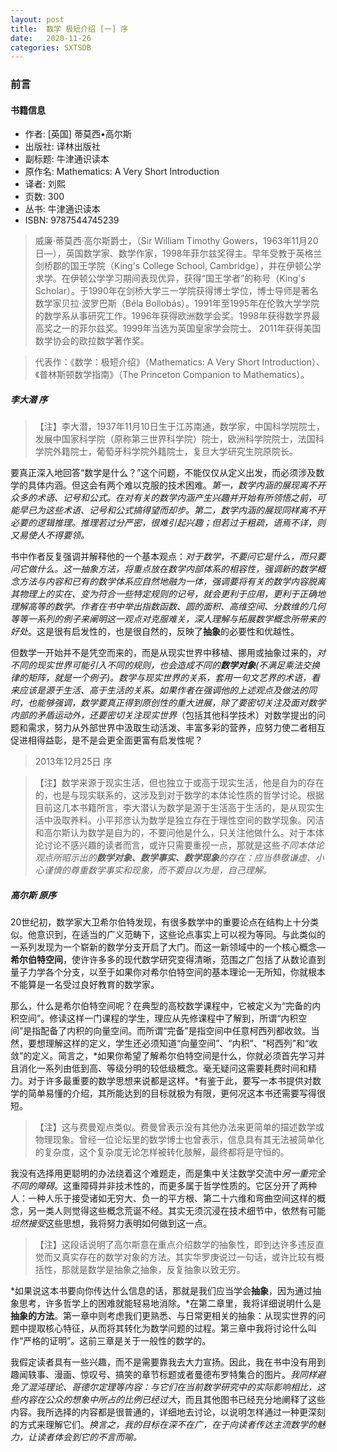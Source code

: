 ```yaml
---
layout: post
title:  数学 极短介绍 [一] 序
date:   2020-11-26
categories: SXTSDB
---
```


### 前言

#### 书籍信息

- 作者: [英国] 蒂莫西•高尔斯
- 出版社: 译林出版社
- 副标题: 牛津通识读本
- 原作名: Mathematics: A Very Short Introduction
- 译者: 刘熙
- 页数: 300
- 丛书: 牛津通识读本
- ISBN: 9787544745239

>威廉·蒂莫西·高尔斯爵士，（Sir William Timothy Gowers，1963年11月20日—），英国数学家、数学作家，1998年菲尔兹奖得主。早年受教于英格兰剑桥郡的国王学院（King's College School, Cambridge），并在伊顿公学求学。在伊顿公学学习期间表现优异，获得“国王学者”的称号（King's Scholar）。于1990年在剑桥大学三一学院获得博士学位，博士导师是著名数学家贝拉·波罗巴斯（Béla Bollobás）。1991年至1995年在伦敦大学学院的数学系从事研究工作。1996年获得欧洲数学会奖。1998年获得数学界最高奖之一的菲尔兹奖。1999年当选为英国皇家学会院士。 2011年获得美国数学协会的欧拉数学著作奖。

>代表作：《数学：极短介绍》（Mathematics: A Very Short Introduction）、《普林斯顿数学指南》（The Princeton Companion to Mathematics）。

##### 李大潜 序

>【注】李大潜，1937年11月10日生于江苏南通，数学家，中国科学院院士，发展中国家科学院（原称第三世界科学院）院士，欧洲科学院院士，法国科学院外籍院士，葡萄牙科学院外籍院士，复旦大学研究生院原院长。

要真正深入地回答“数学是什么？”这个问题，不能仅仅从定义出发，而必须涉及数学的具体内涵。但这会有两个难以克服的技术困难。*第一，数学内涵的展现离不开众多的术语、记号和公式。在对有关的数学内涵产生兴趣并开始有所领悟之前，可能早已为这些术语、记号和公式搞得望而却步。第二，数学内涵的展现同样离不开必要的逻辑推理。推理若过分严密，很难引起兴趣；但若过于粗疏，语焉不详，则又易使人不得要领。*

书中作者反复强调并解释他的一个基本观点：*对于数学，不要问它是什么，而只要问它做什么。这一抽象方法，将重点放在数学内部体系的相容性，强调新的数学概念方法与内容和已有的数学体系应自然地融为一体，强调要将有关的数学内容脱离其物理上的实在、变为符合一些特定规则的记号，就会更利于应用，更利于正确地理解高等的数学。*作者在书中举出指数函数、圆的面积、高维空间、分数维的几何等等一系列的例子来阐明这一观点*对克服难关，深人理解与拓展数学概念所带来的好处*。这是很有启发性的，也是很自然的，反映了**抽象**的必要性和优越性。

但数学一开始并不是凭空而来的，而是从现实世界中移植、挪用或抽象过来的，*对不同的现实世界可能引入不同的规则，也会造成不同的**数学对象**(不满足乘法交换律的矩阵，就是一个例子)。数学与现实世界的关系，套用一句文艺界的术语，看来应该是源于生活、高于生活的关系。如果作者在强调他的上述观点及做法的同时，也能够强调，数学要真正得到原创性的重大进展，除了要密切关注及面对数学内部的矛盾运动外，还要密切关注现实世界*（包括其他科学技术）对数学提出的问题和需求，努力从外部世界中汲取生动活泼、丰富多彩的营养，应努力使二者相互促进相得益彰，是不是会更全面更富有启发性呢？

>2013年12月25日 序

>【注】数学来源于现实生活，但也独立于或高于现实生活，他是自为的存在的，也是与现实联系的，这涉及到对于数学的本体论性质的哲学讨论。根据目前这几本书籍所言，李大潜认为数学是源于生活高于生活的，是从现实生活中汲取养料。小平邦彦认为数学是独立存在于理性空间的数学现象。冈洁和高尔斯认为数学是自为的，不要问他是什么，只关注他做什么。对于本体论讨论不感兴趣的读者而言，或许只需要重视一点，那就是这些*不同本体论观点所昭示出的**数学对象、数学事实、数学现象**的存在：应当恭敬谦虚、小心谨慎的尊重数学事实和现象，而不要自以为是，自己理解。*

##### 高尔斯 原序

20世纪初，数学家大卫希尔伯特发现，有很多数学中的重要论点在结构上十分类似。他意识到，在适当的广义范畴下，这些论点事实上可以视为等同。与此类似的一系列发现为一个崭新的数学分支开启了大门。而这一新领域中的一个核心概念—**希尔伯特空间**，使许许多多的现代数学研究变得清晰，范围之广包括了从数论直到量子力学各个分支，以至于如果你对希尔伯特空间的基本理论一无所知，你就根本不能算是一名受过良好教育的数学家。

那么，什么是希尔伯特空间呢？在典型的高校数学课程中，它被定义为“完备的内积空间”。修读这样一门课程的学生，理应从先修课程中了解到，所谓“内积空间”是指配备了内积的向量空间。而所谓“完备”是指空间中任意柯西列都收敛。当然，要想理解这样的定义，学生还必须知道“向量空间”、“内积”、“柯西列”和“收敛”的定义。简言之，*如果你希望了解希尔伯特空间是什么，你就必须首先学习并且消化一系列由低到高、等级分明的较低级概念。毫无疑问这需要耗费时间和精力。对于许多最重要的数学思想来说都是这样。*有鉴于此，要写一本书提供对数学的简单易懂的介绍，其所能达到的目标就极为有限，更何况这本书还需要写得很短。

>【注】这与费曼观点类似。费曼曾表示没有其他办法来更简单的描述数学或物理现象。曾经一位论坛里的数学博士也曾表示，信息具有其无法被简单化的复杂度，这个复杂度无论怎样被转化肢解，最终都将是守恒的。

我没有选择用更聪明的办法绕着这个难题走，而是集中关注数学交流中*另一重完全不同的障碍*。这重障碍并非技术性的，而更多属于哲学性质的。它区分开了两种人：一种人乐于接受诸如无穷大、负一的平方根、第二十六维和弯曲空间这样的概念，另一类人则觉得这些概念荒诞不经。其实无须沉浸在技术细节中，依然有可能*坦然接受*这些思想，我将努力表明如何做到这一点。

> 【注】这段话说明了高尔斯意在重点介绍数学的抽象性，即到达许多违反直觉而又真实存在的数学对象的方法。其实华罗庚说过一句话，或许比较有概括性，那就是数学是抽象之抽象，反复抽象以致无穷。

*如果说这本书要向你传达什么信息的话，那就是我们应当学会**抽象**，因为通过抽象思考，许多哲学上的困难就能轻易地消除。*在第二章里，我将详细说明什么是**抽象的方法**。第一章中则考虑我们更熟悉、与日常更相关的抽象：从现实世界的问题中提取核心特征，从而将其转化为数学问题的过程。第三章中我将讨论什么叫作“严格的证明”。这前三章是关于一般性的数学的。

我假定读者具有一些兴趣，而不是需要靠我去大力宣扬。因此，我在书中没有用到趣闻轶事、漫画、惊叹号、搞笑的章节标题或者曼德布罗特集合的图片。*我同样避免了混沌理论、哥德尔定理等内容：与它们在当前数学研究中的实际影响相比，这些内容在公众的想象中所占的比例已经过大*，而且其他图书已经充分地阐释了这些内容。我所选择的内容都是很普通的，详细地去讨论，以说明怎样通过一种更深刻的方式来理解它们。*换言之，我的目标在深不在广，在于向读者传达主流数学的魅力，让读者体会到它的不言而喻。*